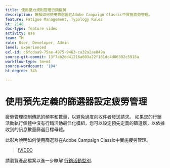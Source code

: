 ```yaml
---
title: 使用壓力規則管理行銷疲勞
description: 瞭解如何使用篩選器在Adobe Campaign Classic中實施疲勞管理。
feature: Fatigue Management, Typology Rules
kt: 2148
doc-type: feature video
activity: use
team: TM
role: User, Developer, Admin
level: Experienced
exl-id: c6fcdaa9-75ae-4975-9463-ca32a2ae849a
source-git-commit: 13f7ab2dd41216a603a22f181dc4d06302c5918a
workflow-type: tm+mt
source-wordcount: '104'
ht-degree: 34%

---
```


# 使用預先定義的篩選器設定疲勞管理

疲勞管理控制傳訊的頻率和數量，以避免過度向收件者發送請求。 如果您的行銷活動執行個體中沒有行銷活動最佳化模組，您可以設定預先定義的篩選器，以依據收到的訊息數量篩選目標母體。

此影片說明如何使用篩選器在Adobe Campaign Classic中實施疲勞管理。

>[!VIDEO](https://video.tv.adobe.com/v/25091?quality=12&learn=on)

請瀏覽產品檔案以進一步瞭解 [行銷活動型別](https://experienceleague.adobe.com/docs/campaign-classic/using/orchestrating-campaigns/campaign-optimization/about-campaign-typologies.html?lang=zh-Hant).
